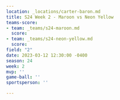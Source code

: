 ```yaml
---
location: _locations/carter-baron.md
title: S24 Week 2 - Maroon vs Neon Yellow
teams-score:
- team: _teams/s24-maroon.md
  score: 
- team: _teams/s24-neon-yellow.md
  score: 
field: "2"
date: 2023-03-12 12:30:00 -0400
season: 24
week: 2
mvp: ''
game-ball: ''
sportsperson: ''

---
```

